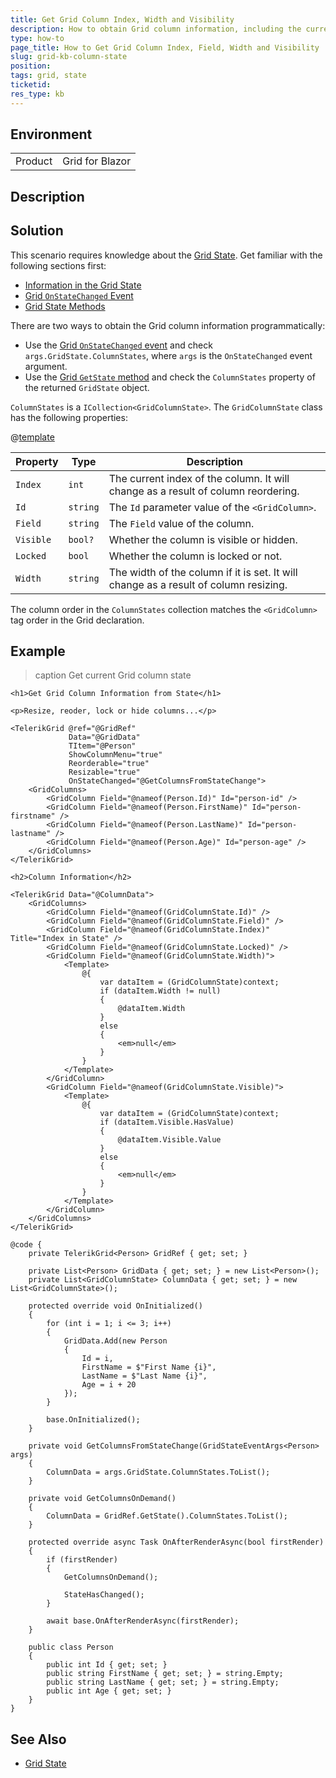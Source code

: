 ```yaml
---
title: Get Grid Column Index, Width and Visibility
description: How to obtain Grid column information, including the current order index, field, width, visibiilty, and locked state.
type: how-to
page_title: How to Get Grid Column Index, Field, Width and Visibility
slug: grid-kb-column-state
position: 
tags: grid, state
ticketid:
res_type: kb
---
```


## Environment

<table>
    <tbody>
        <tr>
            <td>Product</td>
            <td>Grid for Blazor</td>
        </tr>
    </tbody>
</table>


## Description



## Solution

This scenario requires knowledge about the [Grid State](slug://grid-state). Get familiar with the following sections first:

* [Information in the Grid State](slug://grid-state#information-in-the-grid-state)
* [Grid `OnStateChanged` Event](slug://grid-state#onstatechanged)
* [Grid State Methods](slug://grid-state#methods)

There are two ways to obtain the Grid column information programmatically:

* Use the [Grid `OnStateChanged` event](slug://grid-state#onstatechanged) and check `args.GridState.ColumnStates`, where `args` is the `OnStateChanged` event argument.
* Use the [Grid `GetState` method](slug://grid-state#methods) and check the `ColumnStates` property of the returned `GridState` object.

`ColumnStates` is a `ICollection<GridColumnState>`. The `GridColumnState` class has the following properties:

@[template](/_contentTemplates/common/parameters-table-styles.md#table-layout)

| Property | Type | Description |
| --- | --- | --- |
| `Index` | `int` | The current index of the column. It will change as a result of column reordering. |
| `Id` | `string` | The `Id` parameter value of the `<GridColumn>`. |
| `Field` | `string` | The `Field` value of the column. |
| `Visible` | `bool?` | Whether the column is visible or hidden. |
| `Locked` | `bool` | Whether the column is locked or not. |
| `Width` | `string` | The width of the column if it is set. It will change as a result of column resizing.  |

The column order in the `ColumnStates` collection matches the `<GridColumn>` tag order in the Grid declaration.


## Example

>caption Get current Grid column state

````RAZOR
<h1>Get Grid Column Information from State</h1>

<p>Resize, reoder, lock or hide columns...</p>

<TelerikGrid @ref="@GridRef"
             Data="@GridData"
             TItem="@Person"
             ShowColumnMenu="true"
             Reorderable="true"
             Resizable="true"
             OnStateChanged="@GetColumnsFromStateChange">
    <GridColumns>
        <GridColumn Field="@nameof(Person.Id)" Id="person-id" />
        <GridColumn Field="@nameof(Person.FirstName)" Id="person-firstname" />
        <GridColumn Field="@nameof(Person.LastName)" Id="person-lastname" />
        <GridColumn Field="@nameof(Person.Age)" Id="person-age" />
    </GridColumns>
</TelerikGrid>

<h2>Column Information</h2>

<TelerikGrid Data="@ColumnData">
    <GridColumns>
        <GridColumn Field="@nameof(GridColumnState.Id)" />
        <GridColumn Field="@nameof(GridColumnState.Field)" />
        <GridColumn Field="@nameof(GridColumnState.Index)" Title="Index in State" />
        <GridColumn Field="@nameof(GridColumnState.Locked)" />
        <GridColumn Field="@nameof(GridColumnState.Width)">
            <Template>
                @{
                    var dataItem = (GridColumnState)context;
                    if (dataItem.Width != null)
                    {
                        @dataItem.Width
                    }
                    else
                    {
                        <em>null</em>
                    }
                }
            </Template>
        </GridColumn>
        <GridColumn Field="@nameof(GridColumnState.Visible)">
            <Template>
                @{
                    var dataItem = (GridColumnState)context;
                    if (dataItem.Visible.HasValue)
                    {
                        @dataItem.Visible.Value
                    }
                    else
                    {
                        <em>null</em>
                    }
                }
            </Template>
        </GridColumn>
    </GridColumns>
</TelerikGrid>

@code {
    private TelerikGrid<Person> GridRef { get; set; }

    private List<Person> GridData { get; set; } = new List<Person>();
    private List<GridColumnState> ColumnData { get; set; } = new List<GridColumnState>();

    protected override void OnInitialized()
    {
        for (int i = 1; i <= 3; i++)
        {
            GridData.Add(new Person
            {
                Id = i,
                FirstName = $"First Name {i}",
                LastName = $"Last Name {i}",
                Age = i + 20
            });
        }

        base.OnInitialized();
    }

    private void GetColumnsFromStateChange(GridStateEventArgs<Person> args)
    {
        ColumnData = args.GridState.ColumnStates.ToList();
    }

    private void GetColumnsOnDemand()
    {
        ColumnData = GridRef.GetState().ColumnStates.ToList();
    }

    protected override async Task OnAfterRenderAsync(bool firstRender)
    {
        if (firstRender)
        {
            GetColumnsOnDemand();

            StateHasChanged();
        }

        await base.OnAfterRenderAsync(firstRender);
    }

    public class Person
    {
        public int Id { get; set; }
        public string FirstName { get; set; } = string.Empty;
        public string LastName { get; set; } = string.Empty;
        public int Age { get; set; }
    }
}
````

## See Also

* [Grid State](slug://grid-state)
